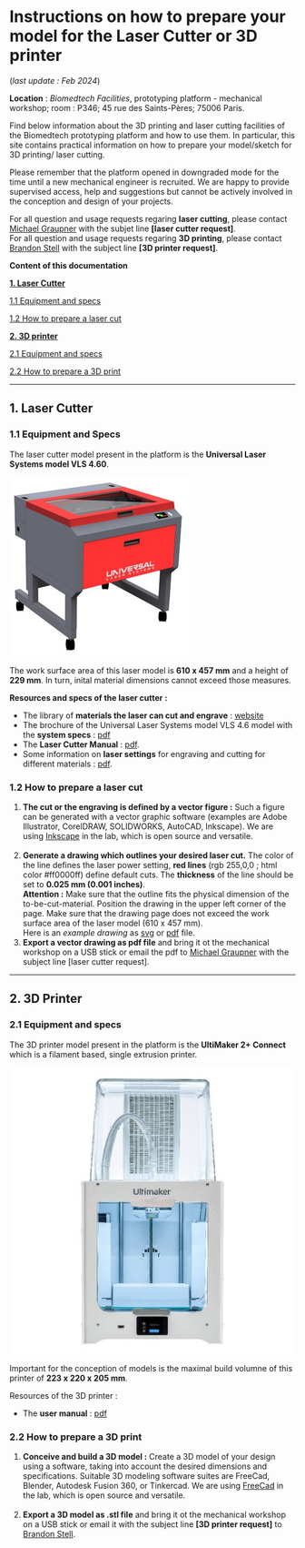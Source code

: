# Instructions on how to prepare your model for the Laser Cutter or 3D printer

(*last update : Feb 2024*)

**Location** : *Biomedtech Facilities*, prototyping platform - mechanical workshop; room : P346; 45 rue des Saints-Pères; 75006 Paris.

Find below information about the 3D printing and  laser cutting facilities of the Biomedtech prototyping platform and how to use them. In particular, this site contains practical information on how to prepare your model/sketch for 3D printing/ laser cutting. 

Please remember that the platform opened in downgraded mode for the time until a new mechanical engineer is recruited. We are happy to provide supervised access, help and suggestions but cannot be actively involved in the conception and design of your projects. 

For all question and usage requests regaring **laser cutting**, please contact [Michael Graupner](mailto:michael.graupner@u-paris.fr) with the subjet line **[laser cutter request]**. <br>
For all question and usage requests regaring **3D printing**, please contact [Brandon Stell](mailto:brandon.stell@u-paris.fr) with the subject line **[3D printer request]**.

**Content of this documentation**

[**1. Laser Cutter**](#1-laser-cutter)

[1.1 Equipment and specs](#11-equipment-and-specs)

[1.2 How to prepare a laser cut](#12-how-to-prepare-a-laser-cut)

[**2. 3D printer**](#2-3d-printer)

[2.1 Equipment and specs](#21-equipment-and-specs)

[2.2 How to prepare a 3D print](#22-how-to-prepare-a-3d-print)



-----

## 1. Laser Cutter

### 1.1 Equipment and Specs

The laser cutter model present in the platform is the **Universal Laser Systems model VLS 4.60**. 

![Universal Laser Systems model VLS 4.60](misc/laser-img.jpg)

The work surface area of this laser model is  **610 x 457 mm** and a height of **229 mm**. In turn, inital material dimensions cannot exceed those measures. 

**Resources and specs of the laser cutter :** <br> 

* The library of **materials the laser can cut and engrave** :  [website](https://www.ulsinc.com/material/materials-library)
* The brochure of the Universal Laser Systems model VLS 4.6 model with the **system specs** : [pdf](misc/Brochure_ULS_VLS4.60.pdf)
* The **Laser Cutter Manual** : [pdf](misc/VLS460_Laser_Cutter_Manual.pdf). 
* Some information on **laser settings** for engraving and cutting for different materials : [pdf](misc/Universal-Laser-Engraver-Settings-1_13_2020.pdf).  



### 1.2 How to prepare a laser cut

1. **The cut or the engraving is defined by a vector figure :** Such a figure can be generated with a vector graphic software (examples are Adobe Illustrator, CorelDRAW, SOLIDWORKS, AutoCAD, Inkscape). We are using [Inkscape](https://inkscape.org/) in the lab, which is open source and versatile. <br><br>
2. **Generate a drawing which outlines your desired laser cut.** The color of the line defines the laser power setting, **red lines** (rgb 255,0,0 ; html color #ff0000ff) define default cuts. The **thickness** of the line should be set to **0.025 mm (0.001 inches)**. <br> **Attention :** Make sure that the outline fits the physical dimension of the to-be-cut-material. Position the drawing in the upper left corner of the page. Make sure that the drawing page does not exceed the work surface area of the laser model (610 x 457 mm). <br>
   Here is an *example drawing* as [svg](misc/mirrorShape.svg) or [pdf](misc/mirrorShape.pdf) file. 
3. **Export a vector drawing as pdf file** and bring it ot the mechanical workshop on a USB stick or email the pdf to [Michael Graupner](mailto:michael.graupner@u-paris.fr) with the subject line [laser cutter request]. 

----

## 2. 3D Printer

### 2.1 Equipment and specs

The 3D printer  model present in the platform is the **UltiMaker 2+ Connect** which is a filament based, single extrusion printer. 

![UltiMaker 2+ Connect](misc/printer-img.png)

Important for the conception of models is the maximal build volumne of this printer of **223 x 220 x 205 mm**. 


Resources of the 3D printer : <br> 

* The **user manual** :  [pdf](misc/EN-Ultimaker_2_Connect-User_manual.pdf)

### 2.2 How to prepare a 3D print

1. **Conceive and build a 3D model :** Create a 3D model of your design using a software, taking into account the desired dimensions and specifications. Suitable 3D modeling software suites are FreeCad, Blender, Autodesk Fusion 360, or Tinkercad. We are using [FreeCad](https://www.freecad.org/) in the lab, which is open source and versatile. <br><br>
2. **Export a 3D model as .stl file** and bring it ot the mechanical workshop on a USB stick or email it with the subject line **[3D printer request]** to [Brandon Stell](mailto:brandon.stell@u-paris.fr). 


